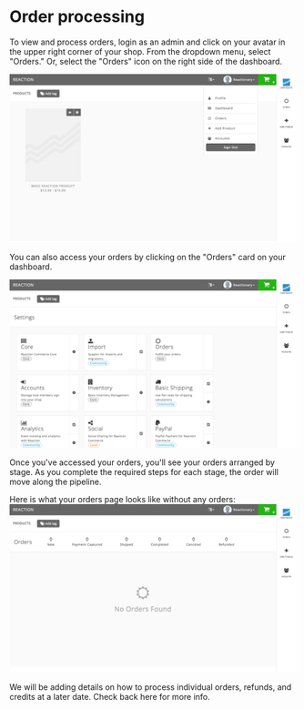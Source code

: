# Order processing

To view and process orders, login as an admin and click on your avatar in the upper right corner of your shop. From the dropdown menu, select "Orders." Or, select the "Orders" icon on the right side of the dashboard.

![](/assets/admin-dashboard-navigation.png "Reaction Commerce Dashboard")

You can also access your orders by clicking on the "Orders" card on your dashboard.

![](/assets/admin-dashboard.png "Reaction Commerce Dashboard")

Once you've accessed your orders, you'll see your orders arranged by stage. As you complete the required steps for each stage, the order will move along the pipeline.

Here is what your orders page looks like without any orders:
![](/assets/admin-orders.png "Reaction Commerce Orders")

We will be adding details on how to process individual orders, refunds, and credits at a later date. Check back here for more info. 
